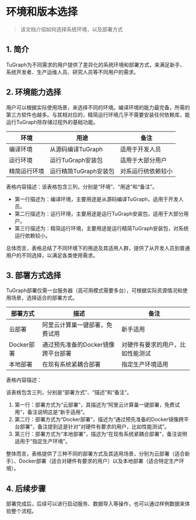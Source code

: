 # 环境和版本选择

> 该文档介绍如何选择系统环境，以及部署方式

## 1. 简介

TuGraph为不同需求的用户提供了差异化的系统环境和部署方式，来满足新手、系统开发者、生产运维人员、研究人员等不同用户的需求。

## 2. 环境能力选择

用户可以根据实际使用场景，来选择不同的环境。编译环境的能力最完备，所需的第三方软件也越多。与其相对应的，精简运行环境几乎不需要安装任何依赖库，能运行TuGraph除存储过程外的基础功能。

| 环境     | 用途             | 备注        |
|--------|----------------|-----------|
| 编译环境   | 从源码编译TuGraph   | 适用于开发人员   |
| 运行环境   | 运行TuGraph安装包   | 适用于大部分用户  |
| 精简运行环境 | 运行精简TuGraph安装包 | 对系运行统依赖较小 |
表格内容描述：该表格包含三列，分别是“环境”、“用途”和“备注”。

- 第一行描述为：编译环境，主要用途是从源码编译TuGraph，适用于开发人员。
- 第二行描述为：运行环境，主要用途是运行TuGraph安装包，适用于大部分用户。
- 第三行描述为：精简运行环境，主要用途是运行精简TuGraph安装包，对系统运行依赖较小。

总体而言，表格总结了不同环境下的用途及其适用人群，提供了从开发人员到普通用户的不同选择，以满足各类使用需求。


## 3. 部署方式选择

TuGraph部署仅需一台服务器（高可用模式需要多台），可根据实际资源情况和使用场景，选择适合的部署方式。

| 部署方式     | 描述                   | 备注                                                                                   |
|----------|----------------------|--------------------------------------------------------------------------------------|
| 云部署      | 阿里云计算巢一键部署，免费试用      | 新手适用            |
| Docker部署 | 通过预先准备的Docker镜像跨平台部署 | 对硬件有要求的用户，比如性能测试 |
| 本地部署     | 在现有系统紧耦合部署           | 指定生产环境适用 |
表格内容描述：

该表格包含三列，分别是“部署方式”、“描述”和“备注”。

1. 第一行：部署方式为“云部署”，其描述为“阿里云计算巢一键部署，免费试用”，备注说明这是“新手适用”。
2. 第二行：部署方式为“Docker部署”，描述为“通过预先准备的Docker镜像跨平台部署”，备注提到这是针对“对硬件有要求的用户，比如性能测试”。
3. 第三行：部署方式为“本地部署”，描述为“在现有系统紧耦合部署”，备注说明适用于“指定生产环境”。

整体而言，表格提供了三种不同的部署方式及其适用场景，分别为云部署（适合新手）、Docker部署（适合对硬件有要求的用户）以及本地部署（适合特定生产环境）。

## 4. 后续步骤

部署完成后，后续可以进行启动服务、数据导入等操作，也可以通过样例数据来体验整个流程。